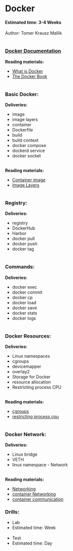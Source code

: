 # Docker
#### Estimated time: 3-4 Weeks
Author: Tomer Krausz Mallik
<br></br>

### [Docker Documentation](https://docs.docker.com/)

**Reading materials:**
* [What is Docker](https://devopscube.com/what-is-docker/) 
* [The Docker Book](https://drive.google.com/file/d/161hbB-LOyXXn00LotaFuhd0jXafQnyUI/view)
<br></br>

### Basic Docker: 
**Deliveries:**
* image
* image layers
* container
* Dockerfile
* build
* build context
* docker compose
* dockerd service
* docker socket 
<br></br>

**Reading materials:**
* [Container image](https://blogs.cisco.com/developer/container-image-layers-1?ccid=&dtid=devblog&oid=crippa-containerimage3-ww)
* [Image Layers](https://docs.docker.com/storage/storagedriver/#images-and-layers)
<br></br>

### Registry: 
**Deliveries:**
* registry
* DockerHub
* Harbor
* docker pull
* docker push
* docker tag
<br></br>
 
### Commands:
**Deliveries:**
* docker exec
* docker commit
* docker cp
* docker load
* docker save
* docker stats
* docker logs
<br></br>

### Docker Resources: 
**Deliveries:**
* Linux namespaces
* cgroups
* devicemapper
* overlay2
* Storage for Docker
* resource allocation
* Restricting process CPU
<br></br>

**Reading materials:**
* [cgroups](https://www.grant.pizza/blog/understanding-cgroups/)
* [restricting process cpu ](https://scoutapm.com/blog/restricting-process-cpu-usage-using-nice-cpulimit-and-cgroups)
<br></br>
  
  
### Docker Network: 
**Deliveries:**
* Linux bridge
* VETH
* linux namespace - Network
<br></br>

**Reading materials:**
* [Networking](https://www.youtube.com/watch?v=6v_BDHIgOY8) 
* [container Networking ](https://docs.docker.com/config/containers/container-networking/) 
* [container communication](https://morioh.com/p/07e61c20c234)


### Drills:
* Lab
* Estimated time: Week
<br></br>
* Test
* Estimated time: Day
